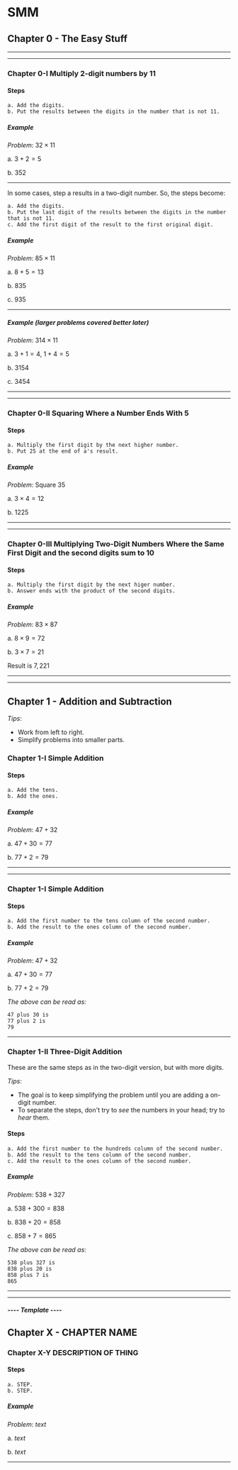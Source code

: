 # SMM

## Chapter 0 - The Easy Stuff

---

---

### Chapter 0-I Multiply 2-digit numbers by 11

#### Steps

    a. Add the digits.
    b. Put the results between the digits in the number that is not 11.

##### Example

_Problem_: $32 \times 11$

a. $3 + 2 = 5$

b. $352$

---

In some cases, step a results in a two-digit number.  So, the steps become:

    a. Add the digits.
    b. Put the last digit of the results between the digits in the number that is not 11.
    c. Add the first digit of the result to the first original digit.

##### Example

_Problem_: $85 \times 11$

a. $8 + 5 = 13$

b. $835$

c. $935$

---

##### Example (larger problems covered better later)

_Problem_: $314 \times 11$

a. $3 + 1 = 4$, $1 + 4 = 5$

b. $3154$

c. $3454$

---

---

### Chapter 0-II Squaring Where a Number Ends With 5

#### Steps

    a. Multiply the first digit by the next higher number.
    b. Put 25 at the end of a's result.

##### Example

_Problem_: Square $35$

a. $3 \times 4 = 12$

b. $1225$


---

---

### Chapter 0-III Multiplying Two-Digit Numbers Where the Same First Digit and the second digits sum to 10

#### Steps

    a. Multiply the first digit by the next higer number.
    b. Answer ends with the product of the second digits.

##### Example

_Problem_: $83 \times 87$

a. $8 \times 9 = 72$

b. $3 \times 7 = 21$

Result is $7,221$

---

---

## Chapter 1 - Addition and Subtraction

_Tips_:

- Work from left to right.
- Simplify problems into smaller parts.

### Chapter 1-I Simple Addition

#### Steps

    a. Add the tens.
    b. Add the ones.

##### Example

_Problem_: $47 + 32$

a. $47 + 30 = 77$

b. $77 + 2 = 79$

---

---

### Chapter 1-I Simple Addition

#### Steps

    a. Add the first number to the tens column of the second number.
    b. Add the result to the ones column of the second number.

##### Example

_Problem_: $47 + 32$

a. $47 + 30 = 77$

b. $77 + 2 = 79$

_The above can be read as_:

    47 plus 30 is
    77 plus 2 is
    79
---

### Chapter 1-II Three-Digit Addition

These are the same steps as in the two-digit version, but with more digits.

_Tips_:

- The goal is to keep simplifying the problem until you are adding a on-digit number.
- To separate the steps, don't try to _see_ the numbers in your head; try to _hear_ them.

#### Steps

    a. Add the first number to the hundreds column of the second number.
    b. Add the result to the tens column of the second number.
    c. Add the result to the ones column of the second number.

##### Example

_Problem_: $538 + 327$

a. $538 + 300 = 838$

b. $838 + 20 = 858$

c. $858 + 7 = 865$

_The above can be read as_:

    538 plus 327 is
    838 plus 20 is
    858 plus 7 is
    865

---












---

##### ---- Template ----

## Chapter X - CHAPTER NAME

### Chapter X-Y DESCRIPTION OF THING

#### Steps

    a. STEP.
    b. STEP.

##### Example

_Problem_: $text$

a. $text$

b. $text$

---
